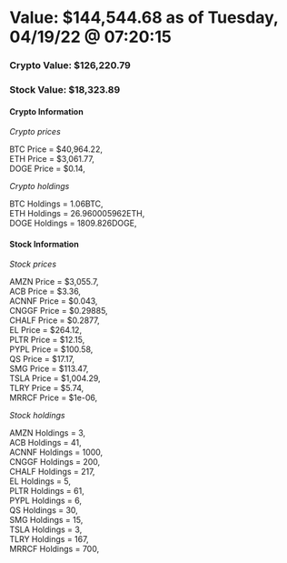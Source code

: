 # Value: $144,544.68 as of Tuesday, 04/19/22 @ 07:20:15 

### Crypto Value: $126,220.79

### Stock Value: $18,323.89

#### Crypto Information 
*Crypto prices* 

BTC Price = $40,964.22,  
ETH Price = $3,061.77,  
DOGE Price = $0.14,  


*Crypto holdings* 

BTC Holdings = 1.06BTC,  
ETH Holdings = 26.960005962ETH,  
DOGE Holdings = 1809.826DOGE,  


#### Stock Information 

*Stock prices* 

AMZN Price = $3,055.7,  
ACB Price = $3.36,  
ACNNF Price = $0.043,  
CNGGF Price = $0.29885,  
CHALF Price = $0.2877,  
EL Price = $264.12,  
PLTR Price = $12.15,  
PYPL Price = $100.58,  
QS Price = $17.17,  
SMG Price = $113.47,  
TSLA Price = $1,004.29,  
TLRY Price = $5.74,  
MRRCF Price = $1e-06,  


*Stock holdings* 

AMZN Holdings = 3,  
ACB Holdings = 41,  
ACNNF Holdings = 1000,  
CNGGF Holdings = 200,  
CHALF Holdings = 217,  
EL Holdings = 5,  
PLTR Holdings = 61,  
PYPL Holdings = 6,  
QS Holdings = 30,  
SMG Holdings = 15,  
TSLA Holdings = 3,  
TLRY Holdings = 167,  
MRRCF Holdings = 700,  



